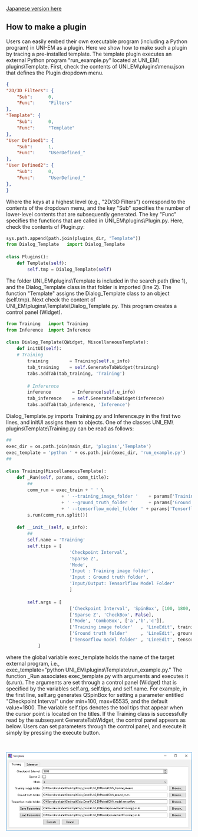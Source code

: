 [Japanese version here](HowToMakePlugin.ja.md)

## How to make a plugin
Users can easily embed their own executable program (including a Python program) in UNI-EM as a plugin. Here we show how to make such a plugin by tracing a pre-installed template. The template plugin executes an external Python program "run_example.py" located at UNI_EM\ plugins\Template. First, check the contents of UNI_EM\plugins\menu.json that defines the Plugin dropdown menu.
```json
{
"2D/3D Filters": {
	"Sub":		0,
	"Func":		"Filters"
},
"Template": {
	"Sub":		0,
	"Func":		"Template"
},
"User Defined1": {
	"Sub":		1,
	"Func":		"UserDefined_"
},
"User Defined2": {
	"Sub":		0,
	"Func":		"UserDefined_"
},
}
```
Where the keys at a highest level (e.g., "2D/3D Filters") correspond to the contents of the dropdown menu, and the key "Sub" specifies the number of lower-level contents that are subsequently generated. The key "Func" specifies the functions that are called in UNI_EM\plugins\Plugin.py. Here, check the contents of Plugin.py:
```python
sys.path.append(path.join(plugins_dir, "Template"))
from Dialog_Template   import Dialog_Template

class Plugins():
    def Template(self):
        self.tmp = Dialog_Template(self)
```
The folder UNI_EM\plugins\Template is included in the search path (line 1), and the Dialog_Template class in that folder is imported (line 2). The function "Template" assigns the Dialog_Template class to an object (self.tmp). Next check the content of UNI_EM\plugins\Template\Dialog_Template.py. This program creates a control panel (Widget).
```python
from Training   import Training
from Inference  import Inference

class Dialog_Template(QWidget, MiscellaneousTemplate):
    def initUI(self):
	# Training
        training        = Training(self.u_info)
        tab_training    = self.GenerateTabWidget(training)
        tabs.addTab(tab_training, 'Training')

        # Inferernce
        inference        = Inference(self.u_info)
        tab_inference    = self.GenerateTabWidget(inference)
        tabs.addTab(tab_inference, 'Inference')
```
Dialog_Template.py imports Training.py and Inference.py in the first two lines, and initUI assigns them to objects. One of the classes UNI_EM\ plugins\Template\Training.py can be read as follows:
```python
##
exec_dir = os.path.join(main_dir, 'plugins','Template')
exec_template = 'python ' + os.path.join(exec_dir, 'run_example.py')
##

class Training(MiscellaneousTemplate):
    def _Run(self, params, comm_title):
        ##
        comm_run = exec_train + ' ' \
                     + ' --training_image_folder '    + params['Training image folder'] + ' ' \
                     + ' --ground_truth_folder '      + params['Ground truth folder'] + ' ' \
                     + ' --tensorflow_model_folder ' + params['Tensorflow model folder']  + ' ' \
        s.run(comm_run.split())

    def __init__(self, u_info):
    	##
        self.name = 'Training'
        self.tips = [
                        'Checkpoint Interval',
                        'Sparse Z',
                        'Mode',
                        'Input : Training image folder',
                        'Input : Ground truth folder',
                        'Input/Output: Tensorlflow Model Folder'
                        ]

        self.args = [
                        ['Checkpoint Interval', 'SpinBox', [100, 1800, 65535]],
                        ['Sparse Z', 'CheckBox', False],
                        ['Mode', 'ComboBox', ['a','b','c']],
                        ['Training image folder'   , 'LineEdit', training_image_path  , 'BrowseDirImg'],
                        ['Ground truth folder'     , 'LineEdit', ground_truth_path   , 'BrowseDirImg'],
                        ['Tensorflow model folder' , 'LineEdit', tensorflow_file_path  , 'BrowseDir'],
            ]
```
where the global variable exec_template holds the name of the target external program, i.e.,  
exec_template="python UNI_EM\plugins\Template\run_example.py." The function _Run associates exec_template.py with arguments and executes it (s.run). The arguments are set through a control panel (Widget) that is specified by the variables self.arg, self.tips, and self.name. For example, in the first line, self.arg generates QSpinBox for setting a parameter entitled "Checkpoint Interval" under min=100, max=65535, and the default value=1800. The variable self.tips denotes the tool tips that appear when the cursor point is located on the titles. If the Training class is successfully read by the subsequent GenerateTabWidget, the control panel appears as below. Users can set parameters through the control panel, and execute it simply by pressing the execute button.

<BR>
<p align="center">
  <img src="Images/Template_Training.png" alt="Template dialog" width="800">
</p>
<BR>　

